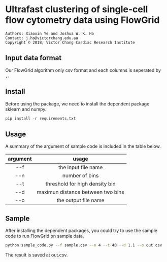 # Ultrafast clustering of single-cell flow cytometry data using FlowGrid
    Authors: Xiaoxin Ye and Joshua W. K. Ho
    Contact: j.ho@victorchang.edu.au
    Copyright © 2018, Victor Chang Cardiac Research Institute
## Input data format
Our FlowGrid algorithm only csv format and each columns is seperated by `,`.

## Install
Before using the package, we need to install the dependent package sklearn and numpy.
``` python
pip install -r requirements.txt
```
## Usage
A summary of the argument of sample code is included in the table below.
 

|argument | usage|
| :----: | :----: |
|--f | the input file name|
|--n | number of bins |
|--t | threshold for high density bin|
|--d | maximun distance between two bins|
|--o | the output file name|

## Sample
After installing the dependent packages, you could try to use the sample code to run FlowGrid on sample data.
``` bash
python sample_code.py --f sample.csv --n 4 --t 40 --d 1.1 --o out.csv
```
The result is saved at out.csv.